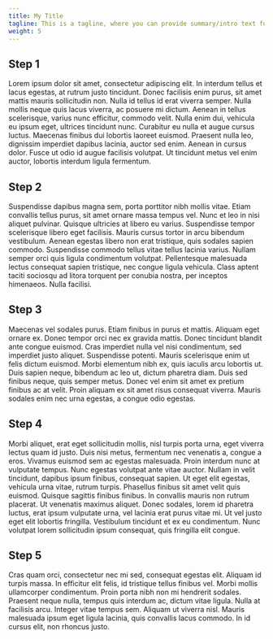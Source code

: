 ```yaml
---
title: My Title
tagline: This is a tagline, where you can provide summary/intro text for your readers.
weight: 5
---
```


## Step 1

Lorem ipsum dolor sit amet, consectetur adipiscing elit. In interdum tellus et lacus egestas, at rutrum justo tincidunt. Donec facilisis enim purus, sit amet mattis mauris sollicitudin non. Nulla id tellus id erat viverra semper. Nulla mollis neque quis lacus viverra, ac posuere mi dictum. Aenean in tellus scelerisque, varius nunc efficitur, commodo velit. Nulla enim dui, vehicula eu ipsum eget, ultrices tincidunt nunc. Curabitur eu nulla et augue cursus luctus. Maecenas finibus dui lobortis laoreet euismod. Praesent nulla leo, dignissim imperdiet dapibus lacinia, auctor sed enim. Aenean in cursus dolor. Fusce ut odio id augue facilisis volutpat. Ut tincidunt metus vel enim auctor, lobortis interdum ligula fermentum.

## Step 2

Suspendisse dapibus magna sem, porta porttitor nibh mollis vitae. Etiam convallis tellus purus, sit amet ornare massa tempus vel. Nunc et leo in nisi aliquet pulvinar. Quisque ultricies at libero eu varius. Suspendisse tempor scelerisque libero eget facilisis. Mauris cursus tortor in arcu bibendum vestibulum. Aenean egestas libero non erat tristique, quis sodales sapien commodo. Suspendisse commodo tellus vitae tellus lacinia varius. Nullam semper orci quis ligula condimentum volutpat. Pellentesque malesuada lectus consequat sapien tristique, nec congue ligula vehicula. Class aptent taciti sociosqu ad litora torquent per conubia nostra, per inceptos himenaeos. Nulla facilisi.

## Step 3

Maecenas vel sodales purus. Etiam finibus in purus et mattis. Aliquam eget ornare ex. Donec tempor orci nec ex gravida mattis. Donec tincidunt blandit ante congue euismod. Cras imperdiet nulla vel nisi condimentum, sed imperdiet justo aliquet. Suspendisse potenti. Mauris scelerisque enim ut felis dictum euismod. Morbi elementum nibh ex, quis iaculis arcu lobortis ut. Duis sapien neque, bibendum ac leo ut, dictum pharetra diam. Duis sed finibus neque, quis semper metus. Donec vel enim sit amet ex pretium finibus ac at velit. Proin aliquam ex sit amet risus consequat viverra. Mauris sodales enim nec urna egestas, a congue odio egestas.

## Step 4

Morbi aliquet, erat eget sollicitudin mollis, nisl turpis porta urna, eget viverra lectus quam id justo. Duis nisi metus, fermentum nec venenatis a, congue a eros. Vivamus euismod sem ac egestas malesuada. Proin interdum nunc at vulputate tempus. Nunc egestas volutpat ante vitae auctor. Nullam in velit tincidunt, dapibus ipsum finibus, consequat sapien. Ut eget elit egestas, vehicula urna vitae, rutrum turpis. Phasellus finibus sit amet velit quis euismod. Quisque sagittis finibus finibus. In convallis mauris non rutrum placerat. Ut venenatis maximus aliquet. Donec sodales, lorem id pharetra luctus, erat ipsum vulputate urna, vel lacinia erat purus vitae mi. Ut vel justo eget elit lobortis fringilla. Vestibulum tincidunt et ex eu condimentum. Nunc volutpat lorem sollicitudin ipsum consequat, quis fringilla elit congue.

## Step 5

Cras quam orci, consectetur nec mi sed, consequat egestas elit. Aliquam id turpis massa. In efficitur elit felis, id tristique tellus finibus vel. Morbi mollis ullamcorper condimentum. Proin porta nibh non mi hendrerit sodales. Praesent neque nulla, tempus quis interdum ac, dictum vitae ligula. Nulla at facilisis arcu. Integer vitae tempus sem. Aliquam ut viverra nisl. Mauris malesuada ipsum eget ligula lacinia, quis convallis lacus commodo. In id cursus elit, non rhoncus justo.

